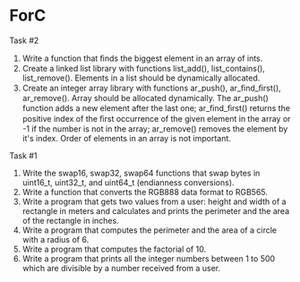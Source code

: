 # ForC


Task #2
1. Write a function that ﬁnds the biggest element in an array of ints.
2. Create a linked list library with functions list_add(), list_contains(), list_remove(). Elements in a list should be dynamically allocated. 
3. Create an integer array library with functions ar_push(), ar_ﬁnd_ﬁrst(), ar_remove(). Array should be allocated dynamically. 
	The ar_push() function adds a new element after the last one; ar_ﬁnd_ﬁrst() returns the positive index of the ﬁrst occurrence 
	of the given element in the array or -1 if the number is not in the array; ar_remove() removes the element by it's index. 
	Order of elements in an array is not important.

Task #1
1. Write the swap16, swap32, swap64 functions that swap bytes in uint16_t, uint32_t, and uint64_t (endianness conversions).
2. Write a function that converts the RGB888 data format to RGB565.
3. Write a program that gets two values from a user: height and width of a rectangle in meters and calculates and prints the perimeter and the area of the rectangle in inches.
4. Write a program that computes the perimeter and the area of a circle with a radius of 6.
5. Write a program that computes the factorial of 10.
6. Write a program that prints all the integer numbers between 1 to 500 which are divisible by a number received from a user.


